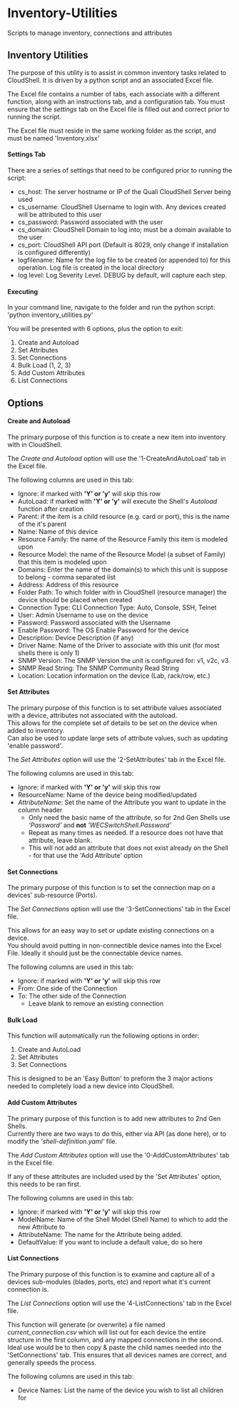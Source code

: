 # Inventory-Utilities
Scripts to manage inventory, connections and attributes

## Inventory Utilities ##
The purpose of this utility is to assist in common inventory tasks related to CloudShell.
It is driven by a python script and an associated Excel file.  

The Excel file contains a number of tabs, each associate with a different function, along with an instructions tab, and a configuration tab.
You must ensure that the _settings_ tab on the Excel file is filled out and correct prior to running the script.

The Excel file must reside in the same working folder as the script, and must be named 'Inventory.xlsx'

#### Settings Tab ####
There are a series of settings that need to be configured prior to running the script:
* cs_host: The server hostname or IP of the Quali CloudShell Server being used
* cs_username: CloudShell Username to login with.  Any devices created will be attributed to this user
* cs_password: Password associated with the user
* cs_domain:  CloudShell Domain to log into; must be a domain available to the user
* cs_port:  CloudShell API port (Default is 8029, only change if installation is configured differently)
* logfilename:  Name for the log file to be created (or appended to) for this operation.  Log file is created in the local directory
* log level: Log Severity Level.  DEBUG by default, will capture each step.

#### Executing ####
In your command line, navigate to the folder and run the python script: 'python inventory_utilities.py'

You will be presented with 6 options, plus the option to exit:

1. Create and Autoload
2. Set Attributes
3. Set Connections
4. Bulk Load (1, 2, 3)
5. Add Custom Attributes
6. List Connections


## Options ##

#### Create and Autoload ####
The primary purpose of this function is to create a new item into inventory with in CloudShell.

The _Create and Autoload_ option will use the '1-CreateAndAutoLoad' tab in the Excel file.

The following columns are used in this tab:
* Ignore: if marked with __'Y' or 'y'__ will skip this row
* AutoLoad: if marked with __'Y' or 'y'__ will execute the Shell's _Autoload_ function after creation
* Parent: if the item is a child resource (e.g. card or port), this is the name of the it's parent
* Name: Name of this device
* Resource Family: the name of the Resource Family this item is modeled upon
* Resource Model: the name of the Resource Model (a subset of Family) that this item is modeled upon
* Domains: Enter the name of the domain(s) to which this unit is suppose to belong - comma separated list
* Address: Address of this resource
* Folder Path: To which folder with in CloudShell (resource manager) the device should be placed when created
* Connection Type: CLI Connection Type:  Auto, Console, SSH, Telnet
* User: Admin Username to use on the device
* Password: Password associated with the Username
* Enable Password: The OS Enable Password for the device
* Description: Device Description (if any)
* Driver Name: Name of the Driver to associate with this unit (for most shells there is only 1)
* SNMP Version: The SNMP Version the unit is configured for: v1, v2c, v3
* SNMP Read String: The SNMP Community Read String
* Location: Location information on the device (Lab, rack/row, etc.)

#### Set Attributes ####
The primary purpose of this function is to set attribute values associated with a device, attributes not associated with the autoload.  
This allows for the complete set of details to be set on the device when added to inventory.  
Can also be used to update large sets of attribute values, such as updating 'enable password'.

The _Set Attributes_ option will use the '2-SetAttributes' tab in the Excel file.

The following columns are used in this tab:
* Ignore: if marked with __'Y' or 'y'__ will skip this row
* ResourceName: Name of the device being modified/updated
* _AttributeName_: Set the name of the Attribute you want to update in the column header
    * Only need the basic name of the attribute, so for 2nd Gen Shells use _'Password'_ and __not__ _'WECSwitchShell.Password'_
    * Repeat as many times as needed.  If a resource does not have that attribute, leave blank.
    * This will not add an attribute that does not exist already on the Shell - for that use the 'Add Attribute' option

#### Set Connections ####
The primary purpose of this function is to set the connection map on a devices' sub-resource (Ports).

The _Set Connections_ option will use the '3-SetConnections' tab in the Excel file.

This allows for an easy way to set or update existing connections on a device.  
You should avoid putting in non-connectible device names into the Excel File.  Ideally it should just be the connectable device names.

The following columns are used in this tab:
* Ignore: if marked with __'Y' or 'y'__ will skip this row
* From: One side of the Connection
* To: The other side of the Connection
    * Leave blank to remove an existing connection
    
#### Bulk Load ####
This function will automatically run the following options in order:
1. Create and AutoLoad
2. Set Attributes
3. Set Connections

This is designed to be an 'Easy Button' to preform the 3 major actions needed to completely load a new device into CloudShell.

#### Add Custom Attributes ####
The primary purpose of this function is to add new attributes to 2nd Gen Shells.  
Currently there are two ways to do this, either via API (as done here), or to modify the _'shell-definition.yaml'_ file.

The _Add Custom Attributes_ option will use the '0-AddCustomAttributes' tab in the Excel file.

If any of these attributes are included used by the 'Set Attributes' option, this needs to be ran first.

The following columns are used in this tab:
* Ignore: if marked with __'Y' or 'y'__ will skip this row
* ModelName: Name of the Shell Model (Shell Name) to which to add the new Attribute to
* AttributeName: The name for the Attribute being added.
* DefaultValue: If you want to include a default value, do so here

#### List Connections ####
The Primary purpose of this function is to examine and capture all of a devices sub-modules (blades, ports, etc) and report what it's current connection is.

The _List Connections_ option will use the '4-ListConnections' tab in the Excel file.

This function will generate (or overwrite) a file named _current_connection.csv_ which will list out for each device the entire structure in the first column, and any mapped connections in the second.
Ideal use would be to then copy & paste the child names needed into the 'SetConnections' tab.
This ensures that all devices names are correct, and generally speeds the process.

The following columns are used in this tab:
* Device Names: List the name of the device you wish to list all children for

